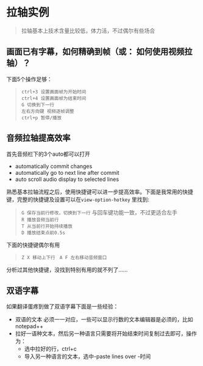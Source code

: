 # 拉轴实例
> 拉轴基本上技术含量比较低，体力活，不过偶尔有些场合
## 画面已有字幕，如何精确到帧（或： 如何使用视频拉轴）？  
下面5个操作足够：  

>`ctrl+3 设置画面帧为开始时间`  
>`ctrl+4 设置画面帧为结束时间`  
>`G 切换到下一行`  
>`左右方向键 视频逐帧调整`  
>`ctrl+p 暂停/播放`

## 音频拉轴提高效率    

首先音频栏下的3个auto都可以打开  
* automatically commit changes  
* automatically go to next line after commit  
* auto scroll audio display to selected lines  
    
熟悉基本拉轴流程之后，使用快捷键可以进一步提高效率。下面是我常用的快捷键，完整的快捷键及设置可以在`view-option-hotkey` 里找到:  

>`G 保存当前行修改，切换到下一行` 与回车键功能一致，不过更适合左手  
>`R 播放音频当前行`  
>`T 从当前行开始持续播放`  
>`D 播放结束点前0.5s`  

下面的快捷键偶尔有用
>`Z X 移动上下行`  
>`A F 左右移动音频窗口`  


分析过其他快捷键，没找到特别有用的就不列了……  

## 双语字幕    

如果翻译蛋疼到做了双语字幕下面是一些经验：  

* 双语的文本 必须一一对应，一些可以显示行数的文本编辑器是必须的，比如notepad++  
* 拉好一语种文本，然后另一种语言只需要将开始结束时间复制过去即可，操作为：   
    * 选中拉好的行，ctrl+c  
    * 导入另一种语言的文本，选中-paste lines over -时间  
    
    


